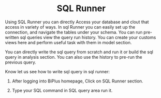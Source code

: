 
<center><h1>SQL Runner </h1></center>

Using SQL Runner you can directly Access your database and clout that access in variety of ways. In sql Runner you can easily set up the connection, and navigate the tables under your schema. You can run pre-written sql queries view the query run history. You can create your customs views here and perform useful task with them in model section.  

You can directly write the sql query from scratch and run it or build the sql query in analysis section. You can also use the history to pre-run the previous query.

Know let us see how to write sql query in sql runner:

1. After logging into BiPlus homepage, Click on SQL Runner section.

2.  Type your SQL command in SQL query area run it.

<!--stackedit_data:
eyJoaXN0b3J5IjpbLTQxMDAxNDc3NywtMjAwNzc0NDA2MiwxMD
gwNjQ4NTA1LDg1NDI0NjQyOCwtMTY0NjUxMTU3OCwtMjMxNjM3
MTU5LDY2MjA0NzA4OCwtNTExNjI1Mzg3XX0=
-->